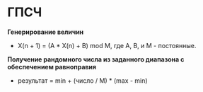 # ГПСЧ

**Генерирование величин**

* X(n + 1) = (A * X(n) + B) mod M, где A, B, и M - постоянные.


**Получение рандомного числа из заданного диапазона с обеспечением равноправия**

* результат = min + (число / M) * (max - min)
